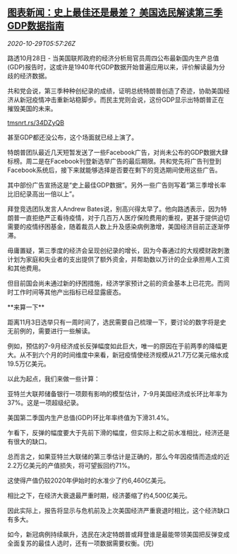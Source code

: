 <!--1603952608000-->
[图表新闻：史上最佳还是最差？ 美国选民解读第三季GDP数据指南](https://cn.reuters.com/article/graphic-us-q3-gdp-job-1029-idCNKBS27E0N6)
------

<div><i>2020-10-29T05:57:26Z</i></div><p>路透10月28日 - 当美国联邦政府的经济分析局官员周四公布最新国内生产总值(GDP)报告时，这或许是1940年代GDP数据开始普遍应用以来，评价解读最为分歧的经济数据。</p><p>共和党会说，第三季种种创纪录的成绩，证明总统特朗普创造了奇迹，协助美国经济从新冠疫情冲击重新站稳脚步。而民主党则会说，这份GDP显示出特朗普正在摧毁美国的未来。</p><p><a href="https://tmsnrt.rs/34DZyQB">tmsnrt.rs/34DZyQB</a></p><p>甚至GDP都还没公布，这个场面就已经上演了。</p><p>特朗普团队最近几天短暂发送了一些Facebook广告，对尚未公布的GDP数据大肆标榜。周二是在Facebook刊登新选举广告的最后期限。共和党先将广告刊登到Facebook系统后，接下来就能够选择是否要在剩下的竞选期间使用这些广告。</p><p>其中部份广告宣扬这是“史上最佳GDP数据”。另外一些广告则写着“第三季增长率比旧纪录高出一倍以上”。</p><p>拜登竞选团队发言人Andrew Bates说，别高兴得太早了。他向路透表示，因为特朗普一直拒绝严正看待疫情，对于几百万人医疗保险费用的重视，更甚于提供迫切需要的疫情纾困基金，随着裁员人数上升及感染病例激增，美国经济目前正逐渐停滞。</p><p>毋庸置疑，第三季度的经济会呈现创纪录的增长，因为今春通过的大规模财政刺激计划为家庭和失业者的支出提供了额外资金，并帮助数以万计的企业承担用人工资和其他费用。</p><p>但目前国会尚未通过新的纾困措施，经济学家预计之前的资金基本上已花完。而同时工作时间等其他产出指标已经显露疲态。</p><p>**来算一下**</p><p>距离11月3日选举只有一周时间了，选民需要自己梳理一下，要讨论的数字将是史无前例的，需要进行一些解读。</p><p>例如，预估的7-9月经济成长反弹幅度如此巨大，唯一的原因在于前两季的降幅更大。从不到六个月的时间维度中来看，新冠疫情使经济规模从21.7万亿美元缩水成19.5万亿美元。</p><p>以此为起点，我们来做一些计算：</p><p>亚特兰大联邦储备银行一项颇有影响的模型估计，7-9月美国经济成长环比年率为37%。这是一项超级纪录。</p><p>美国第二季国内生产总值(GDP)环比年率终值为下滑31.4%。</p><p>乍看下，反弹的幅度要大于先前下滑的幅度，但实际上和之前水准相比，经济还是有很大的缺口。</p><p>总而言之，如果亚特兰大联储的第三季估计是正确的，那么今年因疫情而造成的近2.2万亿美元的产值损失，将可望扳回约71%。</p><p>这使得产值仍较2020年伊始时的水准少了约6,460亿美元。</p><p>相比之下，在经济大衰退最严重时期，经济萎缩了约4,500亿美元。</p><p>因此实际上，报告将显示与危机前及上次美国经济严重衰退时相比，这个经济缺口有多大。</p><p>如今，新冠病例持续飙升，选民在决定特朗普或拜登谁是最能带领美国把反弹变成全面复苏的最佳人选时，还有一项数据需要权衡。(完)</p>
